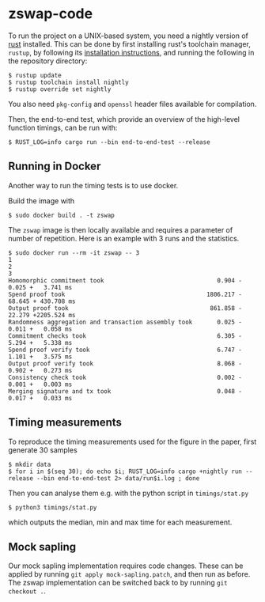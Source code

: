 # zswap-code

To run the project on a UNIX-based system, you need a nightly version of [rust](https://rust-lang.org) installed. This can be done by first installing rust's toolchain manager, `rustup`, by following its [installation instructions](https://rust-lang.org/tools/install), and running the following in the repository directory:

```console
$ rustup update
$ rustup toolchain install nightly
$ rustup override set nightly
```

You also need `pkg-config` and `openssl` header files available for compilation.

Then, the end-to-end test, which provide an overview of the high-level function timings, can be run with:

```console
$ RUST_LOG=info cargo run --bin end-to-end-test --release
```

## Running in Docker

Another way to run the timing tests is to use docker.

Build the image with 

```console
$ sudo docker build . -t zswap
```

The `zswap` image is then locally available and requires a parameter of number of repetition. Here is an example with 3 runs and the statistics.

```console
$ sudo docker run --rm -it zswap -- 3
1
2
3
Homomorphic commitment took                                0.904 -   0.025 +   3.741 ms
Spend proof took                                        1806.217 -  68.645 + 430.708 ms
Output proof took                                        861.858 -  22.279 +2205.524 ms
Randomness aggregation and transaction assembly took       0.025 -   0.011 +   0.058 ms
Commitment checks took                                     6.305 -   5.294 +   5.338 ms
Spend proof verify took                                    6.747 -   1.101 +   3.575 ms
Output proof verify took                                   8.068 -   0.902 +   0.273 ms
Consistency check took                                     0.002 -   0.001 +   0.003 ms
Merging signature and tx took                              0.048 -   0.017 +   0.033 ms
```

## Timing measurements

To reproduce the timing measurements used for the figure in the paper, first generate 30 samples

```console
$ mkdir data
$ for i in $(seq 30); do echo $i; RUST_LOG=info cargo +nightly run --release --bin end-to-end-test 2> data/run$i.log ; done
```
    
Then you can analyse them e.g. with the python script in `timings/stat.py`

```console
$ python3 timings/stat.py
```

which outputs the median, min and max time for each measurement.

## Mock sapling

Our mock sapling implementation requires code changes. These can be applied by running `git apply mock-sapling.patch`, and then run as before. The zswap implementation can be switched back to by running `git checkout .`.
